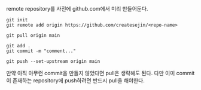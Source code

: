 remote repository를 사전에 github.com에서 미리 만들어둔다.
```
git init
git remote add origin https://github.com/createsejin/<repo-name>

git pull origin main

git add .
git commit -m "comment..."

git push --set-upstream origin main
```
만약 아직 아무런 commit을 만들지 않았다면 pull은 생략해도 된다.
다만 이미 commit이 존재하는 repository에 push하려면 반드시 pull을 해야한다.